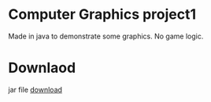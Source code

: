 # Computer Graphics project1
Made in java to demonstrate some graphics. No game logic.

# Downlaod 
jar file [download](https://github.com/ArtisticCodr/Computer_Graphics_project1/raw/master/executable/CGP1.jar)<br>

